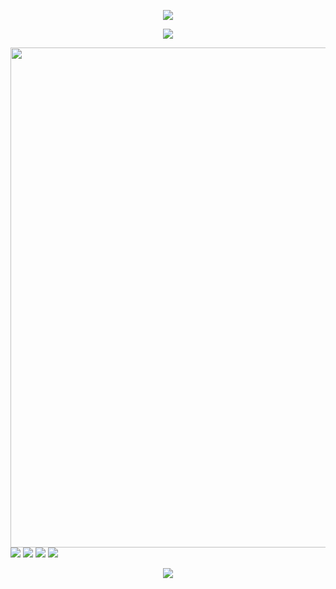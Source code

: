 <p align="center">
<img src="https://capsule-render.vercel.app/api?type=waving&color=timeGradient&height=300&&section=header&text={TITLE}&fontSize=90&fontAlign=50&fontAlignY=30&desc={SUB_TITLE}&descAlign=50&descSize=30&descAlignY=60&animation=twinkling" />
</p>
<p align="center">
  <a href="https://skillicons.dev">
    <img src="https://skillicons.dev/icons?i=idea,java,pycharm,py,vscode,vue" />
  </a>
</p>
<img width="800" src="https://github-readme-activity-graph.vercel.app/graph?username=3323223659&theme=github-compact&hide_border=true&area=true" />
<img src="https://komarev.com/ghpvc/?username=your-github-username&abbreviated=true&color=orange">
<img src="https://komarev.com/ghpvc/?username=wdae&abbreviated=true&color=green">
<img src="https://komarev.com/ghpvc/?username=wda&color=blue">
<img src="https://komarev.com/ghpvc/?username=your-github-username&abbreviated=true&color=brightgreen">
<p align="center">
<img src="https://capsule-render.vercel.app/api?type=waving&color=timeGradient&height=300&&section=footer&text={TITLE}&fontSize=90&fontAlign=50&fontAlignY=70&desc={SUB_TITLE}&descAlign=50&descSize=30&descAlignY=40&animation=twinkling" />
</p>
